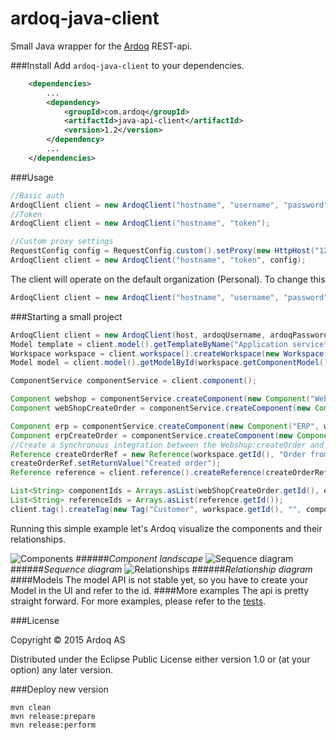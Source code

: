 ardoq-java-client
=================

Small Java wrapper for the [Ardoq](http://ardoq.com) REST-api.

###Install
Add `ardoq-java-client` to your dependencies.

```xml
    <dependencies>
        ...
        <dependency>
            <groupId>com.ardoq</groupId>
            <artifactId>java-api-client</artifactId>
            <version>1.2</version>
        </dependency>
        ...
    </dependencies>
```

###Usage
```java
//Basic auth
ArdoqClient client = new ArdoqClient("hostname", "username", "password");
//Token
ArdoqClient client = new ArdoqClient("hostname", "token");

//Custom proxy settings
RequestConfig config = RequestConfig.custom().setProxy(new HttpHost("127.0.0.1", 9090)).build();
ArdoqClient client = new ArdoqClient("hostname", "token", config);
```
The client will operate on the default organization (Personal). To change this
```java
ArdoqClient client = new ArdoqClient("hostname", "username", "password").setOrganization("my-organization");
```
###Starting a small project
```java
ArdoqClient client = new ArdoqClient(host, ardoqUsername, ardoqPassword);
Model template = client.model().getTemplateByName("Application service");
Workspace workspace = client.workspace().createWorkspace(new Workspace("demo-workspace", template.getId(), "Description"));
Model model = client.model().getModelById(workspace.getComponentModel());

ComponentService componentService = client.component();

Component webshop = componentService.createComponent(new Component("Webshop", workspace.getId(), "Webshop description"));
Component webShopCreateOrder = componentService.createComponent(new Component("createOrder", workspace.getId(), "Order from cart", model.getComponentTypeByName("Service"), webshop.getId()));

Component erp = componentService.createComponent(new Component("ERP", workspace.getId(), ""));
Component erpCreateOrder = componentService.createComponent(new Component("createOrder", workspace.getId(), "", model.getComponentTypeByName("Service"), erp.getId()));
//Create a Synchronous integration between the Webshop:createOrder and ERP:createOrder services
Reference createOrderRef = new Reference(workspace.getId(), "Order from cart", webShopCreateOrder.getId(), erpCreateOrder.getId(), model.getReferenceTypeByName("Synchronous"));
createOrderRef.setReturnValue("Created order");
Reference reference = client.reference().createReference(createOrderRef);

List<String> componentIds = Arrays.asList(webShopCreateOrder.getId(), erpCreateOrder.getId());
List<String> referenceIds = Arrays.asList(reference.getId());
client.tag().createTag(new Tag("Customer", workspace.getId(), "", componentIds, referenceIds));
```

Running this simple example let's Ardoq visualize the components and their relationships.

![Components](https://s3-eu-west-1.amazonaws.com/ardoq-resources/public/comps.png)
######*Component landscape*
![Sequence diagram](https://s3-eu-west-1.amazonaws.com/ardoq-resources/public/sequence_diagram.png)
######*Sequence diagram*
![Relationships](https://s3-eu-west-1.amazonaws.com/ardoq-resources/public/rels.png)
######*Relationship diagram*
####Models
The model API is not stable yet, so you have to create your Model in the UI and refer to the id.
####More examples
The api is pretty straight forward. For more examples, please refer to the [tests](https://github.com/ardoq/ardoq-java-client/tree/master/src/test/java/com/ardoq/service).

###License

Copyright © 2015 Ardoq AS

Distributed under the Eclipse Public License either version 1.0 or (at your option) any later version.

###Deploy new version
```
mvn clean
mvn release:prepare
mvn release:perform
```


